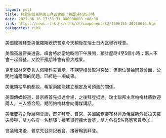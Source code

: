 ```yaml
---
layout: post
title: 拜登與普京稍後日內瓦會面　將歷時4至5小時
date: 2021-06-16 17:38:31.000000000 +08:00
link: https://news.rthk.hk/rthk/ch/component/k2/1596155-20210616.htm
categories: rthk
---
```


美國總統拜登與俄羅斯總統普京今天稍後在瑞士日內瓦舉行峰會。

美國高層官員透露，峰會將於當地時間下午展開，預計歷時4至5個小時；兩人不會一起晉餐，又說不預期峰會有重大成果。

克里姆林宮發言人佩斯科夫表示，不期望峰會取得突破，但兩位領袖同意會面，公開討論兩國的問題，已經是一項成果。

美俄領袖早前都說，希望兩國能建立穩定及可預測的關係。

美國傳媒報道，普京將首先抵達會場，之後拜登抵達。瑞士聯邦主席帕梅林將歡迎兩人，三人將合照，期間帕梅林會向傳媒講話。

美俄雙方之後展開會談，首先拜登、普京、美國國務卿布林肯及俄羅斯外長拉夫羅夫參與，雙方各有一名翻譯；接著舉行擴大會議，雙方各有5名高層官員參加。

會議結束後，普京先召開記者會，接著輪到拜登。
